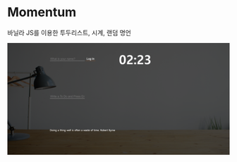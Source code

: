 # Momentum  
바닐라 JS를 이용한 투두리스트, 시계, 랜덤 명언

![모멘툼 캡쳐](https://github.com/GyungA/Momentum/blob/main/Image.PNG?raw=true)
